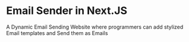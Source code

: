 # Email Sender in Next.JS
 A Dynamic Email Sending Website where programmers can add stylized Email templates and Send them as Emails
